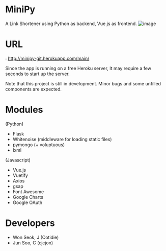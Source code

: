 # MiniPy
 A Link Shortener using Python as backend, Vue.js as frontend.
![image](https://user-images.githubusercontent.com/51331195/103190076-c51a3480-4912-11eb-937c-78cef981862c.png)

# URL
: http://minipy-git.herokuapp.com/main/

Since the app is running on a free Heroku server, It may require a few seconds to start up the server.

Note that this project is still in development. Minor bugs and some unfilled components are expected.

# Modules
(Python)
  - Flask
  - Whitenoise (middleware for loading static files)
  - pymongo (+ voluptuous)
  - lxml

(Javascript)
   - Vue.js
   - Vuetify
   - Axios
   - gsap
   - Font Awesome
   - Google Charts
   - Google OAuth
   
# Developers
  - Won Seok, J (Cotidie)
  - Jun Soo, C  (cjcjon)
